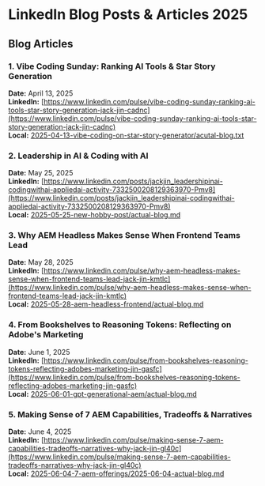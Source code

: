 # LinkedIn Blog Posts & Articles 2025

## Blog Articles

### 1. Vibe Coding Sunday: Ranking AI Tools & Star Story Generation
**Date:** April 13, 2025  
**LinkedIn:** [https://www.linkedin.com/pulse/vibe-coding-sunday-ranking-ai-tools-star-story-generation-jack-jin-cadnc](https://www.linkedin.com/pulse/vibe-coding-sunday-ranking-ai-tools-star-story-generation-jack-jin-cadnc)  
**Local:** [2025-04-13-vibe-coding-on-star-story-generator/acutal-blog.txt](2025-04-13-vibe-coding-on-star-story-generator/acutal-blog.txt)

### 2. Leadership in AI & Coding with AI
**Date:** May 25, 2025  
**LinkedIn:** [https://www.linkedin.com/posts/jackjin_leadershipinai-codingwithai-appliedai-activity-7332500208129363970-Pmv8](https://www.linkedin.com/posts/jackjin_leadershipinai-codingwithai-appliedai-activity-7332500208129363970-Pmv8)  
**Local:** [2025-05-25-new-hobby-post/actual-blog.md](2025-05-25-new-hobby-post/actual-blog.md)

### 3. Why AEM Headless Makes Sense When Frontend Teams Lead
**Date:** May 28, 2025  
**LinkedIn:** [https://www.linkedin.com/pulse/why-aem-headless-makes-sense-when-frontend-teams-lead-jack-jin-kmtlc](https://www.linkedin.com/pulse/why-aem-headless-makes-sense-when-frontend-teams-lead-jack-jin-kmtlc)  
**Local:** [2025-05-28-aem-headless-frontend/actual-blog.md](2025-05-28-aem-headless-frontend/actual-blog.md)

### 4. From Bookshelves to Reasoning Tokens: Reflecting on Adobe's Marketing
**Date:** June 1, 2025  
**LinkedIn:** [https://www.linkedin.com/pulse/from-bookshelves-reasoning-tokens-reflecting-adobes-marketing-jin-gasfc](https://www.linkedin.com/pulse/from-bookshelves-reasoning-tokens-reflecting-adobes-marketing-jin-gasfc)  
**Local:** [2025-06-01-gpt-generational-aem/actual-blog.md](2025-06-01-gpt-generational-aem/actual-blog.md)

### 5. Making Sense of 7 AEM Capabilities, Tradeoffs & Narratives
**Date:** June 4, 2025  
**LinkedIn:** [https://www.linkedin.com/pulse/making-sense-7-aem-capabilities-tradeoffs-narratives-why-jack-jin-gl40c](https://www.linkedin.com/pulse/making-sense-7-aem-capabilities-tradeoffs-narratives-why-jack-jin-gl40c)  
**Local:** [2025-06-04-7-aem-offerings/2025-06-04-actual-blog.md](2025-06-04-7-aem-offerings/2025-06-04-actual-blog.md)